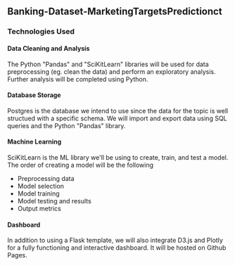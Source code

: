 
## Banking-Dataset-MarketingTargetsPredictionct
### Technologies Used

#### Data Cleaning and Analysis
The Python "Pandas" and "SciKitLearn" libraries will be used for data preprocessing (eg. clean the data) and perform an exploratory analysis. Further analysis will be completed using Python. 

#### Database Storage
Postgres is the database we intend to use since the data for the topic is well structued with a specific schema. We will import and export data using SQL queries and the Python "Pandas" library.

#### Machine Learning
SciKitLearn is the ML library we'll be using to create, train, and test a model. The order of creating a model will be the following
- Preprocessing data
- Model selection
- Model training
- Model testing and results
- Output metrics

#### Dashboard
In addition to using a Flask template, we will also integrate D3.js and Plotly for a fully functioning and interactive dashboard. It will be hosted on Github Pages.